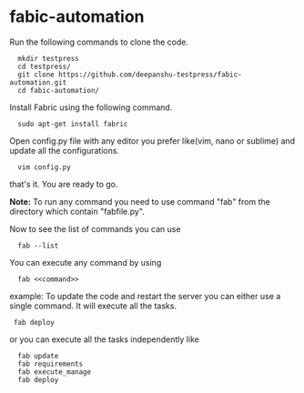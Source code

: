 # fabic-automation

Run the following commands to clone the code.

```
  mkdir testpress
  cd testpress/
  git clone https://github.com/deepanshu-testpress/fabic-automation.git
  cd fabic-automation/
```

Install Fabric using the following command.

```
  sudo apt-get install fabric
```

Open config.py file with any editor you prefer like(vim, nano or sublime) and update all the configurations.

```
  vim config.py
```

that's it. You are ready to go.

**Note:** To run any command you need to use command "fab" from the directory which contain "fabfile.py".

Now to see the list of commands you can use
```
  fab --list
 ```
 You can execute any command by using 
```
  fab <<command>>
 ```
 
 example: To update the code and restart the server you can either use a single command. It will execute all the tasks.
 ```
  fab deploy
 ```
 or you can execute all the tasks independently like
```
  fab update
  fab requirements
  fab execute_manage
  fab deploy
 ```
